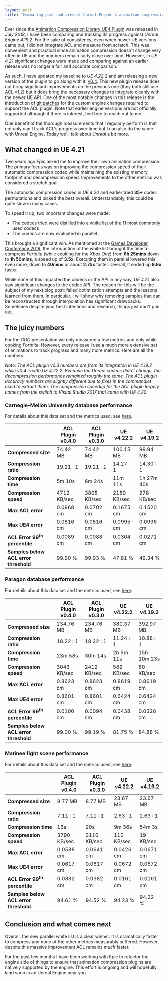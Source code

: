 ```yaml
---
layout: post
title: "Comparing past and present Unreal Engine 4 animation compression"
---
```

Ever since the [Animation Compression Library UE4 Plugin](https://github.com/nfrechette/acl-ue4-plugin) was released in *July 2018*, I have been comparing and tracking its progress against *Unreal Engine 4.19.2*. For the sake of consistency, even when newer UE versions came out, I did not integrate ACL and measure from scratch. This was convenient and practical since animation compression doesn't change very often in UE and the numbers remain fairly close over time. However, in *UE 4.21* significant changes were made and comparing against an earlier release was no longer a fair and accurate comparison.

As such, I have updated my baseline to *UE 4.22.2* and am releasing a new version of the plugin to go along with it: [v0.4](https://github.com/nfrechette/acl-ue4-plugin/releases/tag/v0.4.0). This new plugin release does not bring significant improvements on the previous one (they both still use [ACL v1.2](https://github.com/nfrechette/acl/releases/tag/v1.2.0)) but it does bring the necessary changes to integrate cleanly with the newer UE API. One of the most notable changes in this release is the introduction of [git patches](https://github.com/nfrechette/acl-ue4-plugin/tree/develop/Docs#engine-integration) for the custom engine changes required to support the ACL plugin. Note that earlier engine versions are not officially supported although if there is interest, feel free to reach out to me.

One benefit of the thorough measurements that I regularly perform is that not only can I track ACL's progress over time but I can also do the same with Unreal Engine. Today we'll talk about *Unreal* a bit more.

## What changed in UE 4.21

Two years ago *Epic* asked me to improve their own animation compression. The primary focus was on improving the compression speed of their automatic compression codec while maintaining the existing memory footprint and decompression speed. Improvements to the other metrics was considered a stretch goal.

The automatic compression codec in *UE 4.20* and earlier tried **35+** codec permutations and picked the best overall. Understandably, this could be quite slow in many cases.

To speed it up, two important changes were made:

*  The codecs tried were distilled into a white list of the 11 most commonly used codecs
*  The codecs are now evaluated in parallel

This brought a significant win. As mentioned at the [Games Developer Conference 2019](https://youtu.be/tWVZ6KO4lRs?t=1256), the introduction of the white list brought the time to compress *Fortnite* (while cooking for the *Xbox One*) from **6h 25mins** down to **1h 50mins**, a speed up of **3.5x**. Executing them in parallel lowered this even more, down to **40mins** or about **2.75x** faster. Overall, it ended up **9.6x** faster.

While none of this impacted the codecs or the API in any way, *UE 4.21* also saw significant changes to the codec API. The reason for this will be the subject of my next blog post: failed optimization attempts and the lessons learned from them. In particular, I will show why removing samples that can be reconstructed through interpolation has significant drawbacks. Sometimes despite your best intentions and research, things just don't pan out.

## The juicy numbers

For the *GDC* presentation we only measured a few metrics and only while cooking *Fortnite*. However, every release I use a much more extensive set of animations to track progress and many more metrics. Here are all the numbers.

*Note: The ACL plugin v0.3 numbers are from its integration in UE 4.19.2 while v0.4 is with UE 4.22.2. Because the Unreal codecs didn't change, the decompression performance remained roughly the same. The ACL plugin accuracy numbers are slightly different due to fixes in the commandlet used to extract them. The compression speedup for the ACL plugin largely comes from the switch to Visual Studio 2017 that came with UE 4.20.*

### Carnegie-Mellon University database performance

For details about this data set and the metrics used, see [here](https://github.com/nfrechette/acl-ue4-plugin/blob/develop/Docs/cmu_performance.md).

|                 | ACL Plugin v0.4.0 | ACL Plugin v0.3.0 | UE v4.22.2  | UE v4.19.2 |
| -------                | --------   | --------      | --------      | --------      |
| **Compressed size**    | 74.42 MB | 74.42 MB | 100.15 MB | 99.94 MB |
| **Compression ratio**  | 19.21 : 1 | 19.21 : 1 | 14.27 : 1   | 14.30 : 1 |
| **Compression time**   | 5m 10s | 6m 24s | 11m 11s | 1h 27m 40s |
| **Compression speed**  | 4712 KB/sec | 3805 KB/sec | 2180 KB/sec | 278 KB/sec |
| **Max ACL error**      | 0.0968 cm | 0.0702 cm | 0.1675 cm  | 0.1520 cm |
| **Max UE4 error**      | 0.0816 cm | 0.0816 cm | 0.0995 cm    | 0.0996 cm |
| **ACL Error 99<sup>th</sup> percentile** | 0.0089 cm | 0.0088 cm | 0.0304 cm | 0.0271 cm |
| **Samples below ACL error threshold** | 99.90 % | 99.93 % | 47.81 % | 49.34 % |

### Paragon database performance

For details about this data set and the metrics used, see [here](https://github.com/nfrechette/acl-ue4-plugin/blob/develop/Docs/paragon_performance.md).


|                   | ACL Plugin v0.4.0 | ACL Plugin v0.3.0 | UE v4.22.2   | UE v4.19.2 |
| -------               | --------      | -------               | -------               | -------               |
| **Compressed size**   | 234.76 MB | 234.76 MB | 380.37 MB | 392.97 MB |
| **Compression ratio** | 18.22 : 1 | 18.22 : 1 | 11.24 : 1   | 10.88 : 1 |
| **Compression time**  | 23m 58s | 30m 14s | 2h 5m 11s | 15h 10m 23s |
| **Compression speed** | 3043 KB/sec | 2412 KB/sec | 582 KB/sec | 80 KB/sec |
| **Max ACL error**     | 0.8623 cm | 0.8623 cm | 0.8619 cm      | 0.8619 cm |
| **Max UE4 error**     | 0.8601 cm | 0.8601 cm | 0.6424 cm      | 0.6424 cm |
| **ACL Error 99<sup>th</sup> percentile** | 0.0100 cm | 0.0094 cm | 0.0438 cm | 0.0328 cm |
| **Samples below ACL error threshold** | 99.00 % | 99.19 % | 81.75 % | 84.88 % |

### Matinee fight scene performance

For details about this data set and the metrics used, see [here](https://github.com/nfrechette/acl-ue4-plugin/blob/develop/Docs/fight_scene_performance.md).

|               | ACL Plugin v0.4.0 | ACL Plugin v0.3.0 | UE v4.22.2 | UE v4.19.2 |
| -------               | --------  | -------               | -------               | -------               |
| **Compressed size**   | 8.77 MB | 8.77 MB | 23.67 MB   | 23.67 MB |
| **Compression ratio** | 7.11 : 1 | 7.11 : 1 | 2.63 : 1   | 2.63 : 1 |
| **Compression time**  | 16s | 20s | 9m 36s | 54m 3s |
| **Compression speed** | 3790 KB/sec | 3110 KB/sec | 110 KB/sec | 19 KB/sec |
| **Max ACL error**     | 0.0588 cm | 0.0641 cm | 0.0426 cm | 0.0671 cm |
| **Max UE4 error**     | 0.0617 cm | 0.0617 cm | 0.0672 cm  | 0.0672 cm |
| **ACL Error 99<sup>th</sup> percentile** | 0.0382 cm | 0.0382 cm | 0.0161 cm | 0.0161 cm |
| **Samples below ACL error threshold** | 94.61 % | 94.52 % | 94.23 % | 94.22 % |

## Conclusion and what comes next

Overall, the new parallel white list is a clear winner. It is dramatically faster to compress and none of the other metrics measurably suffered. However, despite this massive improvement ACL remains *much* faster.

For the past few months I have been working with Epic to refactor the engine side of things to ensure that animation compression plugins are natively supported by the engine. This effort is ongoing and will hopefully land soon in an Unreal Engine near you.
